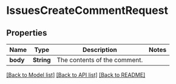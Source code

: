 # IssuesCreateCommentRequest

## Properties

Name | Type | Description | Notes
------------ | ------------- | ------------- | -------------
**body** | **String** | The contents of the comment. | 

[[Back to Model list]](../README.md#documentation-for-models) [[Back to API list]](../README.md#documentation-for-api-endpoints) [[Back to README]](../README.md)


